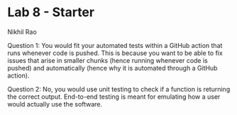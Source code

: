 # Lab 8 - Starter
Nikhil Rao

Question 1: You would fit your automated tests within a GitHub action that runs whenever code is pushed. This is because you want to be able to fix issues that arise in smaller chunks (hence running whenever code is pushed) and automatically (hence why it is automated through a GitHub action).

Question 2: No, you would use unit testing to check if a function is returning the correct output. End-to-end testing is meant for emulating how a user would actually use the software.

